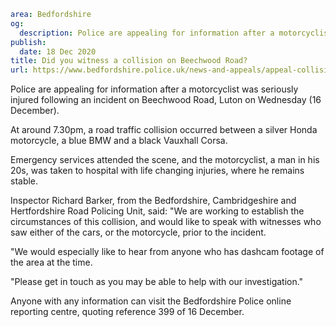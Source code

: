 ```yaml
area: Bedfordshire
og:
  description: Police are appealing for information after a motorcyclist was seriously injured following an incident on Beechwood Road, Luton on Wednesday (16 December).
publish:
  date: 18 Dec 2020
title: Did you witness a collision on Beechwood Road?
url: https://www.bedfordshire.police.uk/news-and-appeals/appeal-collision-dec20
```

Police are appealing for information after a motorcyclist was seriously injured following an incident on Beechwood Road, Luton on Wednesday (16 December).

At around 7.30pm, a road traffic collision occurred between a silver Honda motorcycle, a blue BMW and a black Vauxhall Corsa.

Emergency services attended the scene, and the motorcyclist, a man in his 20s, was taken to hospital with life changing injuries, where he remains stable.

Inspector Richard Barker, from the Bedfordshire, Cambridgeshire and Hertfordshire Road Policing Unit, said: "We are working to establish the circumstances of this collision, and would like to speak with witnesses who saw either of the cars, or the motorcycle, prior to the incident.

"We would especially like to hear from anyone who has dashcam footage of the area at the time.

"Please get in touch as you may be able to help with our investigation."

Anyone with any information can visit the Bedfordshire Police online reporting centre, quoting reference 399 of 16 December.

